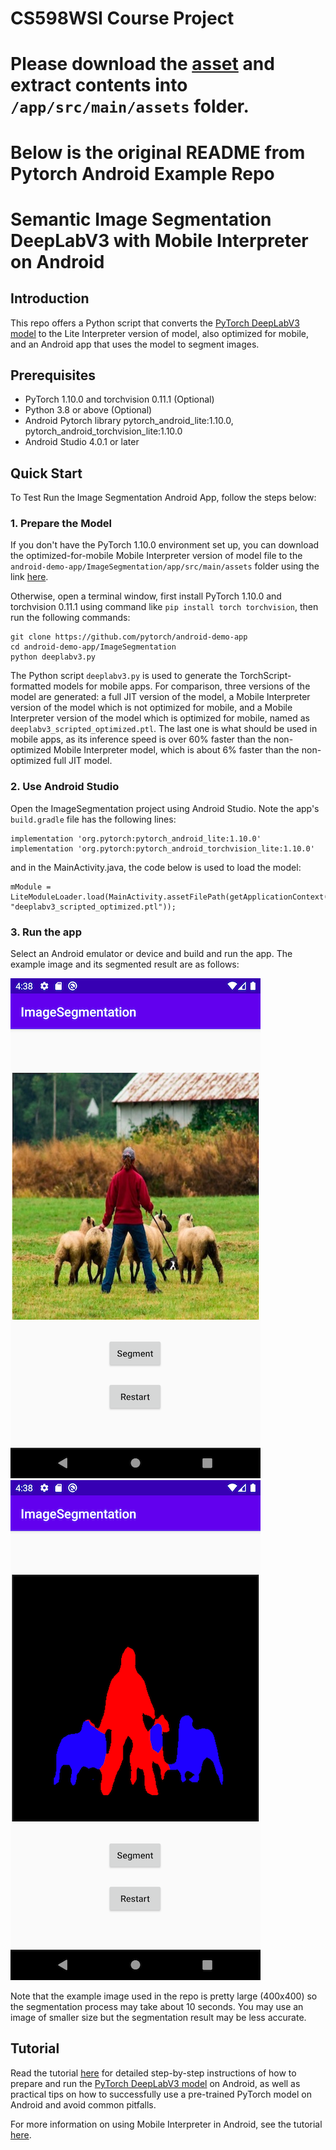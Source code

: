 # CS598WSI Course Project
# Please download the [asset](https://drive.google.com/file/d/1EeQR_MX8zZjK7Uyov5O3ANYhalta2RDm/view?usp=sharing) and extract contents into `/app/src/main/assets` folder. 

# Below is the original README from Pytorch Android Example Repo
# Semantic Image Segmentation DeepLabV3 with Mobile Interpreter on Android

## Introduction

This repo offers a Python script that converts the [PyTorch DeepLabV3 model](https://pytorch.org/hub/pytorch_vision_deeplabv3_resnet101) to the Lite Interpreter version of model, also optimized for mobile, and an Android app that uses the model to segment images.

## Prerequisites

* PyTorch 1.10.0 and torchvision 0.11.1 (Optional)
* Python 3.8 or above (Optional)
* Android Pytorch library pytorch_android_lite:1.10.0, pytorch_android_torchvision_lite:1.10.0
* Android Studio 4.0.1 or later

## Quick Start

To Test Run the Image Segmentation Android App, follow the steps below:

### 1. Prepare the Model

If you don't have the PyTorch 1.10.0 environment set up, you can download the optimized-for-mobile Mobile Interpreter version of model file to the `android-demo-app/ImageSegmentation/app/src/main/assets` folder using the link [here](https://pytorch-mobile-demo-apps.s3.us-east-2.amazonaws.com/deeplabv3_scripted.pt).

Otherwise, open a terminal window, first install PyTorch 1.10.0 and torchvision 0.11.1 using command like `pip install torch torchvision`, then run the following commands:

```
git clone https://github.com/pytorch/android-demo-app
cd android-demo-app/ImageSegmentation
python deeplabv3.py
```

The Python script `deeplabv3.py` is used to generate the TorchScript-formatted models for mobile apps. For comparison, three versions of the model are generated: a full JIT version of the model, a Mobile Interpreter version of the model which is not optimized for mobile, and a Mobile Interpreter version of the model which is optimized for mobile, named as `deeplabv3_scripted_optimized.ptl`. The last one is what should be used in mobile apps, as its inference speed is over 60% faster than the non-optimized Mobile Interpreter model, which is about 6% faster than the non-optimized full JIT model.

### 2. Use Android Studio

Open the ImageSegmentation project using Android Studio. Note the app's `build.gradle` file has the following lines:

```
implementation 'org.pytorch:pytorch_android_lite:1.10.0'
implementation 'org.pytorch:pytorch_android_torchvision_lite:1.10.0'
```

and in the MainActivity.java, the code below is used to load the model:

```
mModule = LiteModuleLoader.load(MainActivity.assetFilePath(getApplicationContext(), "deeplabv3_scripted_optimized.ptl"));
```

### 3. Run the app
Select an Android emulator or device and build and run the app. The example image and its segmented result are as follows:

![](screenshot1.png)
![](screenshot2.png)

Note that the example image used in the repo is pretty large (400x400) so the segmentation process may take about 10 seconds. You may use an image of smaller size but the segmentation result may be less accurate.

## Tutorial

Read the tutorial [here](https://pytorch.org/tutorials/beginner/deeplabv3_on_android.html) for detailed step-by-step instructions of how to prepare and run the [PyTorch DeepLabV3 model](https://pytorch.org/hub/pytorch_vision_deeplabv3_resnet101) on Android, as well as practical tips on how to successfully use a pre-trained PyTorch model on Android and avoid common pitfalls.

For more information on using Mobile Interpreter in Android, see the tutorial [here](https://pytorch.org/tutorials/recipes/mobile_interpreter.html).
